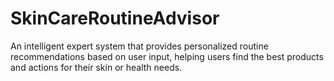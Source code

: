 # SkinCareRoutineAdvisor
An intelligent expert system that provides personalized routine recommendations based on user input, helping users find the best products and actions for their skin or health needs.
